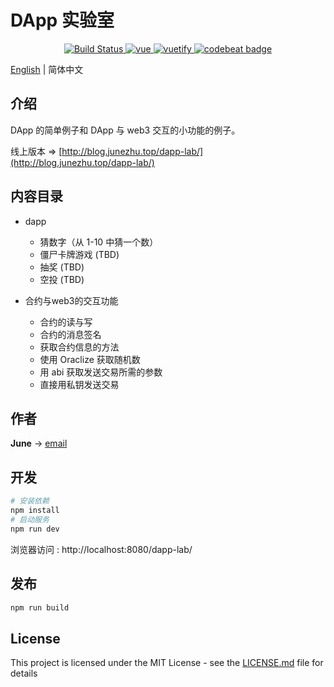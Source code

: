 # DApp 实验室

<p align="center">
   	<a href="https://travis-ci.com/june111/dapp-lab" rel="nofollow">
    	<img src="https://travis-ci.com/june111/dapp-lab.svg?branch=master" alt="Build Status" />
  	</a>
	<a href="https://github.com/vuejs/vue">
    	<img src="https://img.shields.io/badge/vue-2.6.10-brightgreen.svg" alt="vue" />
  	</a>
  	<a href="https://github.com/vuetifyjs/vuetify">
    	<img src="https://img.shields.io/badge/vuetify-1.5.7-brightgreen.svg" alt="vuetify" />
  	</a>
	<a href="https://codebeat.co/projects/github-com-june111-dapp-lab-master">
		<img alt="codebeat badge" src="https://codebeat.co/badges/84a94b66-29eb-4bf7-b67c-b7f8de4df4a2" />
	</a>
</p>

[English](./README.md) | 简体中文

## 介绍

DApp 的简单例子和 DApp 与 web3 交互的小功能的例子。

线上版本 => [http://blog.junezhu.top/dapp-lab/](http://blog.junezhu.top/dapp-lab/)


## 内容目录

* dapp
	* 猜数字（从 1-10 中猜一个数）
	* 僵尸卡牌游戏 (TBD)
	* 抽奖 (TBD)
	* 空投 (TBD)
	
* 合约与web3的交互功能
	* 合约的读与写
	* 合约的消息签名
	* 获取合约信息的方法
	* 使用 Oraclize 获取随机数
	* 用 abi 获取发送交易所需的参数
	* 直接用私钥发送交易

## 作者

**June** -> [email](mailto:ru-q-ur@163.com)

## 开发
```bash
# 安装依赖
npm install
# 启动服务
npm run dev
```

浏览器访问 : http://localhost:8080/dapp-lab/

## 发布
```bash
npm run build
```

## License

This project is licensed under the MIT License - see the [LICENSE.md](LICENSE.md) file for details